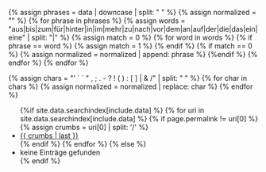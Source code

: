 {% assign phrases = data | downcase | split: " " %}
{% assign normalized = "" %}
{% for phrase in phrases %}
    {% assign words = "aus|bis|zum|für|hinter|in|im|mehr|zu|nach|vor|dem|an|auf|der|die|das|ein|eine" | split: "|" %}
    {% assign match = 0 %}
    {% for word in words %}
        {% if phrase == word %}
            {% assign match = 1 %}
        {% endif %} 
        {% if match == 0 %}
            {% assign normalized =  normalized | append: phrase %}
        {%endif %}
    {% endfor %}
{% endfor %}


{% assign chars = "' ` ´ \" , ; . - ? ! ( ) : [ ] | & /" | split: " " %}
{% for char in chars %}
  {% assign normalized = normalized | replace: char %}
{% endfor %}


<ul>
{%if site.data.searchindex[include.data] %}
    {% for uri in site.data.searchindex[include.data] %}
        {% if page.permalink != uri[0] %}
            {% assign crumbs = uri[0] | split: '/' %}
            <li><a href="{{ uri[0] }}">{{ crumbs | last }}</a></li>
        {% endif %}
    {% endfor %}
{% else %}
    <li>keine Einträge gefunden</li>
{% endif %}
</ul>
